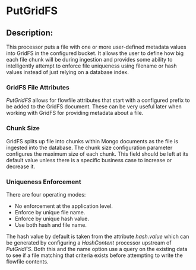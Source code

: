 <!--
  Licensed to the Apache Software Foundation (ASF) under one or more
  contributor license agreements.  See the NOTICE file distributed with
  this work for additional information regarding copyright ownership.
  The ASF licenses this file to You under the Apache License, Version 2.0
  (the "License"); you may not use this file except in compliance with
  the License.  You may obtain a copy of the License at
      http://www.apache.org/licenses/LICENSE-2.0
  Unless required by applicable law or agreed to in writing, software
  distributed under the License is distributed on an "AS IS" BASIS,
  WITHOUT WARRANTIES OR CONDITIONS OF ANY KIND, either express or implied.
  See the License for the specific language governing permissions and
  limitations under the License.
-->

# PutGridFS

## Description:

This processor puts a file with one or more user-defined metadata values into GridFS in the configured bucket. It allows
the user to define how big each file chunk will be during ingestion and provides some ability to intelligently attempt
to enforce file uniqueness using filename or hash values instead of just relying on a database index.

### GridFS File Attributes

_PutGridFS_ allows for flowfile attributes that start with a configured prefix to be added to the GridFS document. These
can be very useful later when working with GridFS for providing metadata about a file.

### Chunk Size

GridFS splits up file into chunks within Mongo documents as the file is ingested into the database. The chunk size
configuration parameter configures the maximum size of each chunk. This field should be left at its default value unless
there is a specific business case to increase or decrease it.

### Uniqueness Enforcement

There are four operating modes:

* No enforcement at the application level.
* Enforce by unique file name.
* Enforce by unique hash value.
* Use both hash and file name.

The hash value by default is taken from the attribute _hash.value_ which can be generated by configuring a _HashContent_
processor upstream of _PutGridFS_. Both this and the name option use a query on the existing data to see if a file
matching that criteria exists before attempting to write the flowfile contents.